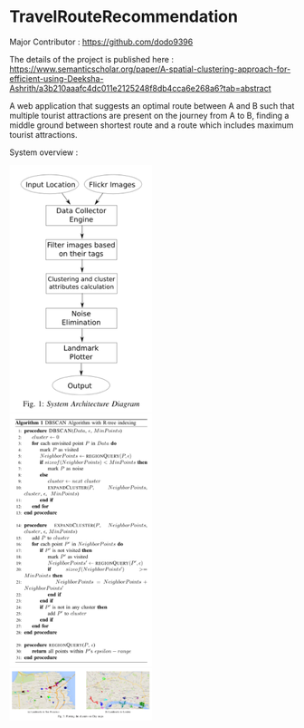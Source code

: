 # TravelRouteRecommendation

Major Contributor : https://github.com/dodo9396

The details of the project is published here : https://www.semanticscholar.org/paper/A-spatial-clustering-approach-for-efficient-using-Deeksha-Ashrith/a3b210aaafc4dc011e2125248f8db4cca6e268a6?tab=abstract

A web application that suggests an optimal route between A and B such that multiple tourist attractions are present on the journey from A to B, finding a middle ground between shortest route and a route which includes maximum tourist attractions.

System overview : 

<img src="./images/System-Architecture.png" width="50%"/>

<img src="./images/Algorithm.png" width="50%"/>

<img src="./images/Output.png" width="50%"/>
